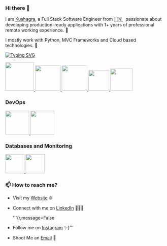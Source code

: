 ### Hi there 👋



I am [Kushagra](https://kushagra.aisoot.com/), a Full Stack Software Engineer from [🇮🇳 ](https://en.wikipedia.org/wiki/India)&nbsp; passionate about developing production-ready applications with 1+ years of professional remote working experience. 🎯

I mostly work with Python, MVC Frameworks and Cloud based technologies. 🚀

[![Typing SVG](https://readme-typing-svg.demolab.com?font=Fira+code&pause=1000&color=1334F7&background=E4FF5300&multiline=true&width=435&lines=Welcome+to+GitHub%2C+where+code+meets;collaboration+and+innovation+thrives!%F0%9F%9A%80)](https://git.io/typing-svg)



<p float="left">
  <a href="https://python.org/" target="_blank" >
    <img src="https://media1.giphy.com/media/KAq5w47R9rmTuvWOWa/giphy.gif"  height="90" />
  </a>
  <a href="https://www.docker.com/" target="_blank" >
    <img src="https://raw.githubusercontent.com/itsksaurabh/itsksaurabh/master/assets/docker.gif"  height="80" /> 
  </a>
  
  <a href="https://www.djangoproject.com/" target="_blank" >
    <img src="https://www.edgica.com/wp-content/files/django-logo-big.jpg"  height="80" /> 
  </a>
  
  <a href="https://docs.gitlab.com/ee/ci/" target="_blank" >
    <img src="https://raw.githubusercontent.com/itsksaurabh/itsksaurabh/master/assets/cicd.gif"  height="65" />
  </a>
 
  <a href="https://www.w3.org/wiki/The_web_standards_model_-_HTML_CSS_and_JavaScript" target="_blank" >
    <img src="https://raw.githubusercontent.com/itsksaurabh/itsksaurabh/master/assets/html-css-js.png" height="70" />
  </a>
 </p>
  
### DevOps
  
 <p float="left">
  <a href="https://m.do.co/c/3bc2250b7076" target="_blank" >
    <img src="https://raw.githubusercontent.com/itsksaurabh/itsksaurabh/master/assets/do.gif"  height="75" />
  </a> 
  <a href="https://aws.amazon.com/" target="_blank" >
    <img src="https://raw.githubusercontent.com/itsksaurabh/itsksaurabh/master/assets/aws.gif"  height="75" />
  </a>
 </p>
  
### Databases and Monitoring
  

  </a>
    <a href="https://www.postgresql.org" target="_blank" >
    <img src="https://www.postgresql.org/media/img/about/press/elephant.png" height="60" />
  </a>
  </a>
    <a href="https://www.mongodb.com/" target="_blank" >
    <img src="https://www.logolynx.com/images/logolynx/cf/cf72126a3551b816d617a06ffb01388b.png" height="60" />
  </a>
  
</p>


### 📫 How to reach me?

 - Visit my [Website](https://kushagra.aisoot.com) 🌐
 - Connect with me on [LinkedIn](linkedin.com/in/kushagrasingh4) 👨🏻‍💻
   
   '''{r,message=False 
 - Follow me on [Instagram](https://www.instagram.com/) ✨}'''

 - Shoot Me an [Email](mailto:kushagrasingh2027@gmail.com) 💌
